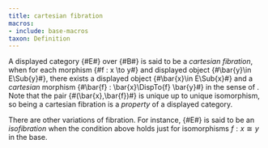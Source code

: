 ```yaml
---
title: cartesian fibration
macros:
- include: base-macros
taxon: Definition
---
```


A displayed category {#E#} over {#B#} is said to be a *cartesian fibration*, when
for each morphism {#f : x \to y#} and displayed object {#\bar{y}\in E\Sub{y}#}, there
exists a displayed object {#\bar{x}\in E\Sub{x}#} and a *cartesian* morphism
{#\bar{f} : \bar{x}\DispTo{f} \bar{y}#} in the sense of [](frct-0001). Note that the pair {#(\bar{x},\bar{f})#} is unique up to
unique isomorphism, so being a cartesian fibration is a *property* of a displayed category.

There are other variations of fibration. For instance, {#E#} is said to be an
*isofibration* when the condition above holds just for isomorphisms $f : x
\cong y$ in the base.
